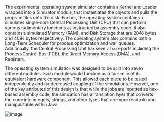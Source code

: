 The experimental operating system simulator contains a Kernel and Loader wrapped into a Simulator module, that instantiates the objects and pulls the program files onto the disk. Further, the operating system contains a simulated single-core Central Processing Unit (CPU) that can perform various rudimentary functions as instructed by assembly code. It also contains a simulated Memory (RAM), and Disk Storage that are 2048 bytes and 4096 bytes respectively. The operating system also contains both a Long-Term Scheduler for process optimization and wait queues. Additionally, the Central Processing Unit has several sub-parts including the Process Control Bus (PCB), the Direct Memory Access (DMA), and Registers.


The operating system simulation was designed to be split into seven different modules. Each module would function as a facsimile of its equivalent hardware component. This allowed each piece to be tested independently and for decreased coupling of the simulations. However, one of the key attributes of this design is that while the jobs are inputted as hex-based assembly code, the simulation has a translation layer that converts the code into integers, strings, and other types that are more readable and manipulatable within Java.

![image](https://github.com/user-attachments/assets/5095243b-4e37-4fa5-9206-53fe4c885291)
